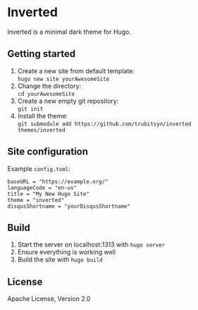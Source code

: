 # Inverted
Inverted is a minimal dark theme for Hugo.

## Getting started
1. Create a new site from default template:  
`hugo new site yourAwesomeSite`
2. Change the directory:  
`cd yourAwesomeSite`
3. Create a new empty git repository:  
`git init`
4. Install the theme:  
`git submodule add https://github.com/trubitsyn/inverted themes/inverted`

## Site configuration
Example `config.toml`:

```
baseURL = "https://example.org/"
languageCode = "en-us"
title = "My New Hugo Site"
theme = "inverted"
disqusShortname = "yourDisqusShortname"
```

## Build
1. Start the server on localhost:1313 
with `hugo server`
2. Ensure everything is working well  
3. Build the site with `hugo build`

## License
Apache License, Version 2.0
